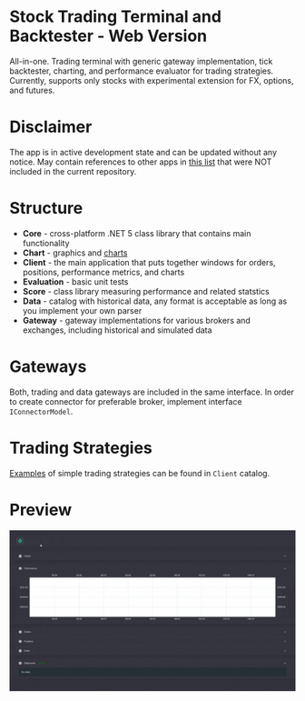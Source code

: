 # Stock Trading Terminal and Backtester - Web Version

All-in-one. Trading terminal with generic gateway implementation, tick backtester, charting, and performance evaluator for trading strategies.
Currently, supports only stocks with experimental extension for FX, options, and futures. 

# Disclaimer

The app is in active development state and can be updated without any notice. May contain references to other apps in [this list](https://github.com/Indemos) that were NOT included in the current repository.

# Structure

* **Core** - cross-platform .NET 5 class library that contains main functionality 
* **Chart** - graphics and [charts](https://github.com/Indemos/Canvas)
* **Client** - the main application that puts together windows for orders, positions, performance metrics, and charts 
* **Evaluation** - basic unit tests 
* **Score** - class library measuring performance and related statstics
* **Data** - catalog with historical data, any format is acceptable as long as you implement your own parser
* **Gateway** - gateway implementations for various brokers and exchanges, including historical and simulated data

# Gateways 

Both, trading and data gateways are included in the same interface. 
In order to create connector for preferable broker, implement interface `IConnectorModel`.

# Trading Strategies

[Examples](https://github.com/Indemos/Terminal/tree/main/Terminal.Client/Pages) of simple trading strategies can be found in `Client` catalog.

# Preview 

![](Screens/Preview.gif)

